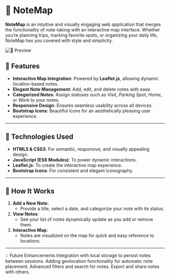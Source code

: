 # 📌 NoteMap

**NoteMap** is an intuitive and visually engaging web application that merges the functionality of note-taking with an interactive map interface. Whether you’re planning trips, marking favorite spots, or organizing your daily life, NoteMap has you covered with style and simplicity.



![🌟 Preview](https://github.com/yasin-erkan/Note_Map_Js/blob/main/Note_Map_JS_Project/Note_map_JS.gif)


## 🌟 Features

- **Interactive Map Integration**: Powered by **Leaflet.js**, allowing dynamic location-based notes.
- **Elegant Note Management**: Add, edit, and delete notes with ease. 
- **Categorized Notes**: Assign statuses such as *Visit*, *Parking Spot*, *Home*, or *Work* to your notes.
- **Responsive Design**: Ensures seamless usability across all devices.
- **Bootstrap Icons**: Beautiful icons for an aesthetically pleasing user experience.

---

## 🚀 Technologies Used

- **HTML5 & CSS3**: For semantic, responsive, and visually appealing design.
- **JavaScript (ES6 Modules)**: To power dynamic interactions.
- **Leaflet.js**: To create the interactive map experience.
- **Bootstrap Icons**: For consistent and elegant iconography.

---
## 📖 How It Works

1. **Add a New Note**:  
   - Provide a title, select a date, and categorize your note with its status.
2. **View Notes**:  
   - See your list of notes dynamically update as you add or remove them.
3. **Interactive Map**:  
   - Notes are visualized on the map for quick and easy reference to locations.

---
💡 Future Enhancements
Integration with local storage to persist notes between sessions.
Adding geolocation functionality for automatic note placement.
Advanced filters and search for notes.
Export and share notes with others.
